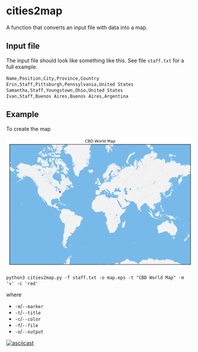 # cities2map
A function that converts an input file with data into a map.

## Input file
The input file should look like something like this. See file `staff.txt` for a full example.

```
Name,Position,City,Province,Country
Erin,Staff,Pittsburgh,Pennsylvania,United States
Samantha,Staff,Youngstown,Ohio,United States
Ivan,Staff,Buenos Aires,Buenos Aires,Argentina
```

## Example
To create the map

![Map](./map.png)

```
python3 cities2map.py -f staff.txt -o map.eps -t "CBD World Map" -m 'v' -c 'red'
```

where

* `-m`/`--marker`
* `-t`/`--title`
* `-c`/`--color`
* `-f`/`--file`
* `-o`/`--output`

[![asciicast](https://asciinema.org/a/jG5ClXpBLLGKqSOqTkUeD3DUi.svg)](https://asciinema.org/a/jG5ClXpBLLGKqSOqTkUeD3DUi)
